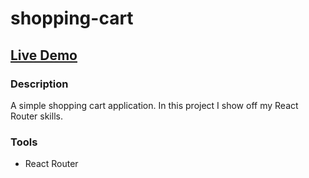 # shopping-cart

## [Live Demo](https://francogodina.github.io/shopping-cart/)


### Description

A simple shopping cart application.
In this project I show off my React Router skills.

### Tools
 - React Router
